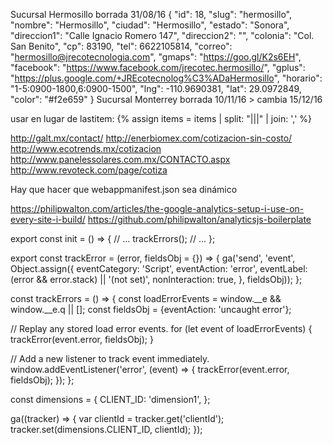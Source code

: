 

Sucursal Hermosillo borrada 31/08/16
  {
      "id": 18,
      "slug": "hermosillo",
      "nombre": "Hermosillo",
      "ciudad": "Hermosillo",
      "estado": "Sonora",
      "direccion1": "Calle Ignacio Romero 147",
      "direccion2": "",
      "colonia": "Col. San Benito",
      "cp": 83190,
      "tel": 6622105814,
      "correo": "hermosillo@jrecotecnologia.com",
      "gmaps": "https://goo.gl/K2s6EH",
      "facebook": "https://www.facebook.com/jrecotec.hermosillo/",
      "gplus": "https://plus.google.com/+JREcotecnolog%C3%ADaHermosillo",
      "horario": "1-5:0900-1800,6:0900-1500",
      "lng": -110.9690381,
      "lat": 29.0972849,
      "color": "#f2e659"
  }
Sucursal Monterrey borrada 10/11/16 > cambia 15/12/16

  
usar en lugar de lastitem:
{% assign items = items | split: "|||" | join: ',' %}


http://galt.mx/contact/
http://enerbiomex.com/cotizacion-sin-costo/
http://www.ecotrends.mx/cotizacion
http://www.panelessolares.com.mx/CONTACTO.aspx
http://www.revoteck.com/page/cotiza


Hay que hacer que webappmanifest.json sea dinámico









https://philipwalton.com/articles/the-google-analytics-setup-i-use-on-every-site-i-build/
https://github.com/philipwalton/analyticsjs-boilerplate

<script>addEventListener('error', window.__e=function f(e){f.q=f.q||[];f.q.push(e)});</script>

export const init = () => {
  // ...
  trackErrors();
  // ...
};

export const trackError = (error, fieldsObj = {}) => {
  ga('send', 'event', Object.assign({
    eventCategory: 'Script',
    eventAction: 'error',
    eventLabel: (error && error.stack) || '(not set)',
    nonInteraction: true,
  }, fieldsObj));
};

const trackErrors = () => {
  const loadErrorEvents = window.__e && window.__e.q || [];
  const fieldsObj = {eventAction: 'uncaught error'};

  // Replay any stored load error events.
  for (let event of loadErrorEvents) {
    trackError(event.error, fieldsObj);
  }

  // Add a new listener to track event immediately.
  window.addEventListener('error', (event) => {
    trackError(event.error, fieldsObj);
  });
};




const dimensions = {
  CLIENT_ID: 'dimension1',
};


ga((tracker) => {
  var clientId = tracker.get('clientId');
  tracker.set(dimensions.CLIENT_ID, clientId);
});

